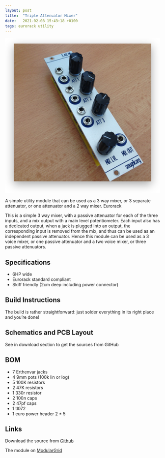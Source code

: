 ```yaml
---
layout: post
title:  "Triple Attenuator Mixer"
date:   2021-02-08 15:43:18 +0100
tags: eurorack utility
---
```

![Triple Attenuator Mixer](/assets/3attmix.png)

A simple utility module that can be used as a 3 way mixer, or 3 separate attenuator, or one attenuator and a 2 way mixer.
Eurorack

This is a simple 3 way mixer, with a passive attenuator for each of the three inputs, and a mix output with a main level potentiometer. Each input also has a dedicated output, when a jack is plugged into an output, the corresponding input is removed from the mix, and thus can be used as an independent passive attenuator. Hence this module can be used as a 3 voice mixer, or one passive attenuator and a two voice mixer, or three passive attenuators.

## Specifications

* 6HP wide
* Eurorack standard compliant
* Skiff friendly (2cm deep including power connector)

## Build Instructions

The build is rather straightforward: just solder everything in its right place and you’re done!

## Schematics and PCB Layout

See in download section to get the sources from GitHub

## BOM

* 7 Erthenvar jacks
* 4 9mm pots (100k lin or log)
* 5 100K resistors
* 2 47K resistors
* 1 330r resistor
* 2 100n caps
* 2 47pf caps
* 1 tl072
* 1 euro power header 2 * 5

## Links

Download the source from [Github](https://github.com/sdretu/Triple-Attenuator-Mixer)

The module on [ModularGrid](http://www.modulargrid.net/e/other-unknown-triple-attenuateur-melangeur)